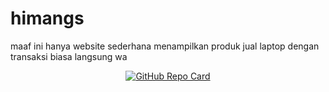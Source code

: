# himangs

maaf ini hanya website sederhana menampilkan produk jual laptop dengan transaksi biasa langsung wa




<p align="center">
  <a href="https://github.com/himangmyid/himangs">
    <img src="https://github-readme-stats.vercel.app/api/pin/?username=himangmyid&repo=himangs&theme=tokyonight" alt="GitHub Repo Card">
  </a>
</p>

